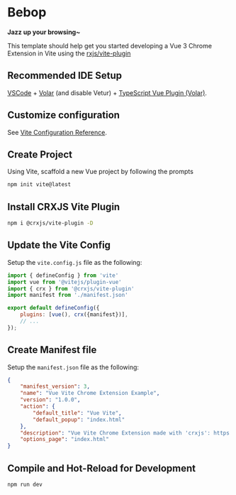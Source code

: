 # Bebop
**Jazz up your browsing~**

This template should help get you started developing a Vue 3 Chrome Extension in Vite using the [rxjs/vite-plugin](https://github.com/crxjs/chrome-extension-tools)

## Recommended IDE Setup

[VSCode](https://code.visualstudio.com/) + [Volar](https://marketplace.visualstudio.com/items?itemName=Vue.volar) (and disable Vetur) + [TypeScript Vue Plugin (Volar)](https://marketplace.visualstudio.com/items?itemName=Vue.vscode-typescript-vue-plugin).

## Customize configuration

See [Vite Configuration Reference](https://vitejs.dev/config/).

## Create Project
Using Vite, scaffold a new Vue project by following the prompts
```sh
npm init vite@latest
```
## Install CRXJS Vite Plugin
```sh
npm i @crxjs/vite-plugin -D
```
## Update the Vite Config
Setup the `vite.config.js` file as the following:
```js
import { defineConfig } from 'vite'
import vue from '@vitejs/plugin-vue'
import { crx } from '@crxjs/vite-plugin'
import manifest from './manifest.json'

export default defineConfig({
  	plugins: [vue(), crx({manifest})],
    // ...
});
```
## Create Manifest file
Setup the `manifest.json` file as the following:
```json
{
    "manifest_version": 3,
    "name": "Vue Vite Chrome Extension Example",
    "version": "1.0.0",
    "action": {
        "default_title": "Vue Vite",
        "default_popup": "index.html"
    },
    "description": "Vue Vite Chrome Extension made with 'crxjs': https://github.com/crxjs/chrome-extension-tools",
    "options_page": "index.html"
}
```
## Compile and Hot-Reload for Development

```sh
npm run dev
```